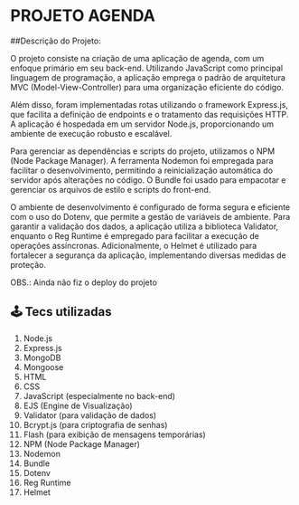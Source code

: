 # PROJETO AGENDA

##Descrição do Projeto:

O projeto consiste na criação de uma aplicação de agenda, com um enfoque primário em seu back-end. Utilizando JavaScript como principal linguagem de programação, a aplicação emprega o padrão de arquitetura MVC (Model-View-Controller) para uma organização eficiente do código.

Além disso, foram implementadas rotas utilizando o framework Express.js, que facilita a definição de endpoints e o tratamento das requisições HTTP. A aplicação é hospedada em um servidor Node.js, proporcionando um ambiente de execução robusto e escalável.

Para gerenciar as dependências e scripts do projeto, utilizamos o NPM (Node Package Manager). A ferramenta Nodemon foi empregada para facilitar o desenvolvimento, permitindo a reinicialização automática do servidor após alterações no código. O Bundle foi usado para empacotar e gerenciar os arquivos de estilo e scripts do front-end.

O ambiente de desenvolvimento é configurado de forma segura e eficiente com o uso do Dotenv, que permite a gestão de variáveis de ambiente. Para garantir a validação dos dados, a aplicação utiliza a biblioteca Validator, enquanto o Reg Runtime é empregado para facilitar a execução de operações assíncronas. Adicionalmente, o Helmet é utilizado para fortalecer a segurança da aplicação, implementando diversas medidas de proteção.

OBS.: Ainda não fiz o deploy do projeto

## 🕹 Tecs utilizadas

1. Node.js 
2. Express.js 
3. MongoDB 
4. Mongoose 
5. HTML 
6. CSS 
7. JavaScript (especialmente no back-end) 
8. EJS (Engine de Visualização) 
9. Validator (para validação de dados) 
10. Bcrypt.js (para criptografia de senhas) 
11. Flash (para exibição de mensagens temporárias) 
12. NPM (Node Package Manager) 
13. Nodemon 
14. Bundle 
15. Dotenv 
16. Reg Runtime 
17. Helmet

